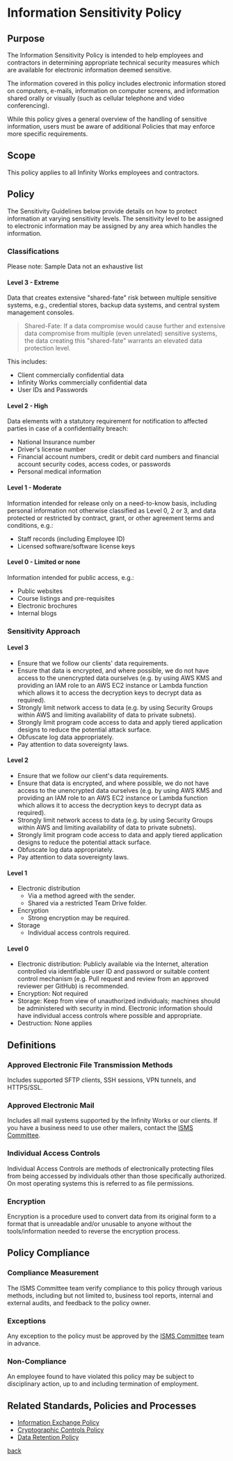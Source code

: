 # Information Sensitivity Policy

## Purpose 

The Information Sensitivity Policy is intended to help employees and contractors in determining appropriate technical security measures which are available for electronic information deemed sensitive.

The information covered in this policy includes electronic information stored on computers, e-mails, information on computer screens, and information shared orally or visually (such as cellular telephone and video conferencing). 

While this policy gives a general overview of the handling of sensitive information, users must be aware of additional Policies that may enforce more specific requirements. 

## Scope 

This policy applies to all Infinity Works employees and contractors.

## Policy

The Sensitivity Guidelines below provide details on how to protect information at varying sensitivity levels. The sensitivity level to be assigned to electronic information may be assigned by any area which handles the information. 

### Classifications

Please note: Sample Data not an exhaustive list

#### Level 3 - Extreme

Data that creates extensive "shared-fate" risk between multiple sensitive systems, e.g., credential stores, backup data systems, and central system management consoles.

> Shared-Fate: If a data compromise would cause further and extensive data compromise from multiple (even unrelated) sensitive systems, the data creating this "shared-fate" warrants an elevated data protection level.

This includes:

- Client commercially confidential data
- Infinity Works commercially confidential data
- User IDs and Passwords

#### Level 2 - High

Data elements with a statutory requirement for notification to affected parties in case of a confidentiality breach:

- National Insurance number
- Driver's license number
- Financial account numbers, credit or debit card numbers and financial account security codes, access codes, or passwords
- Personal medical information

#### Level 1 - Moderate

Information intended for release only on a need-to-know basis, including personal information not otherwise classified as Level 0, 2 or 3, and data protected or restricted by contract, grant, or other agreement terms and conditions, e.g.:

- Staff records (including Employee ID)
- Licensed software/software license keys

#### Level 0 - Limited or none

Information intended for public access, e.g.:

- Public websites
- Course listings and pre-requisites
- Electronic brochures
- Internal blogs

### Sensitivity Approach

#### Level 3

* Ensure that we follow our clients' data requirements.
* Ensure that data is encrypted, and where possible, we do not have access to the unencrypted data ourselves (e.g. by using AWS KMS and providing an IAM role to an AWS EC2 instance or Lambda function which allows it to access the decryption keys to decrypt data as required).
* Strongly limit network access to data (e.g. by using Security Groups within AWS and limiting availability of data to private subnets).
* Strongly limit program code access to data and apply tiered application designs to reduce the potential attack surface.
* Obfuscate log data appropriately.
* Pay attention to data sovereignty laws.

#### Level 2

* Ensure that we follow our client's data requirements.
* Ensure that data is encrypted, and where possible, we do not have access to the unencrypted data ourselves (e.g. by using AWS KMS and providing an IAM role to an AWS EC2 instance or Lambda function which allows it to access the decryption keys to decrypt data as required).
* Strongly limit network access to data (e.g. by using Security Groups within AWS and limiting availability of data to private subnets).
* Strongly limit program code access to data and apply tiered application designs to reduce the potential attack surface.
* Obfuscate log data appropriately.
* Pay attention to data sovereignty laws.

#### Level 1

- Electronic distribution
   * Via a method agreed with the sender.
   * Shared via a restricted Team Drive folder.
- Encryption
   * Strong encryption may be required.
- Storage
   * Individual access controls required.

#### Level 0

- Electronic distribution: Publicly available via the Internet, alteration controlled via identifiable user ID and password or suitable content control mechanism (e.g. Pull request and review from an approved reviewer per GitHub) is recommended.
- Encryption: Not required
- Storage: Keep from view of unauthorized individuals; machines should be administered with security in mind. Electronic information should have individual access controls where possible and appropriate.
- Destruction: None applies

## Definitions 

### Approved Electronic File Transmission Methods 

Includes supported SFTP clients, SSH sessions, VPN tunnels, and HTTPS/SSL. 

### Approved Electronic Mail 

Includes all mail systems supported by the Infinity Works or our clients. If you have a business need to use other mailers, contact the [ISMS Committee](../README.md#the-isms-committee). 

### Individual Access Controls 

Individual Access Controls are methods of electronically protecting files from being accessed by individuals other than those specifically authorized. On most operating systems this is referred to as file permissions.

### Encryption 

Encryption is a procedure used to convert data from its original form to a format that is unreadable and/or unusable to anyone without the tools/information needed to reverse the encryption process.

## Policy Compliance

### Compliance Measurement

The ISMS Committee team verify compliance to this policy through various methods, including but not limited to, business tool reports, internal and external audits, and feedback to the policy owner.

### Exceptions

Any exception to the policy must be approved by the [ISMS Committee](../README.md#the-isms-committee) team in advance.

### Non-Compliance

An employee found to have violated this policy may be subject to disciplinary action, up to and including termination of employment.

## Related Standards, Policies and Processes

- [Information Exchange Policy](../informationexchange/readme.md)
- [Cryptographic Controls Policy](../cryptographiccontrols/readme.md)
- [Data Retention Policy](../dataretentionanddisposal/readme.md)

[back](../README.md#a-z-policies)

